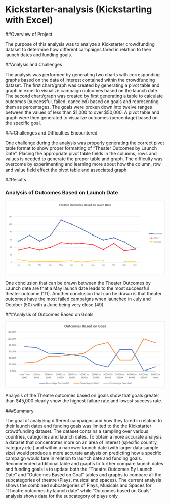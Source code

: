 # Kickstarter-analysis (Kickstarting with Excel)

##Overview of Project

The purpose of this analysis was to analyze a Kickstarter crowdfunding dataset to determine how different campaigns fared in relation to their launch dates and funding goals. 

##Analysis and Challenges

The analysis was performed by generating two charts with corresponding graphs based on the data of interest contained within the crowdfunding dataset. The first chart/graph was created by generating a pivot table and graph in excel to visualize campaign outcomes based on the launch date.  The second chart/graph was created by first generating a table to calculate outcomes (successful, failed, canceled) based on goals and representing them as percentages. The goals were broken down into twelve ranges between the values of less than $1,000 to over $50,000. A pivot table and graph were then generated to visualize outcomes (percentage) based on the specific goal. 

###Challenges and Difficulties Encountered

One challenge during the analysis was properly generating the correct pivot table format to show proper formatting of “Theater Outcomes by Launch Date”.  Placing the appropriate pivot table fields in the columns, rows and values is needed to generate the proper table and graph. The difficulty was overcome by experimenting and learning more about how the column, row and value field effect the pivot table and associated graph.

##Results

### Analysis of Outcomes Based on Launch Date

![Analysis of Theater Outcomes Based on Launch Date](https://github.com/y2k600f4/kickstarter-analysis/blob/main/Resources/Theater_outcomes_vs_Launch.png)

One conclusion that can be drawn between the Theater Outcomes by Launch date are that a May launch date leads to the most successful theater outcome (111).  Another conclusion that can be drawn is that theater outcomes have the most failed campaigns when launched in July and October (50) with a June being very close (49). 

###Analysis of Outcomes Based on Goals


![Analysis of Theatre Outcomes Based on Goals](https://github.com/y2k600f4/kickstarter-analysis/blob/main/Resources/Outcomes_vs_Goals.png)

Analysis of the Theatre outcomes based on goals show that goals greater than $45,000 clearly show the highest failure rate and lowest success rate.

###Summary

The goal of analyzing different campaigns and how they fared in relation to their launch dates and funding goals was limited to the the Kickstarter crowdfunding dataset. The dataset contains a sampling over various countries, categories and launch dates. To obtain a more accurate analysis a dataset that concentrates more on an area of interest (specific country, category etc.) and within a narrower launch date (with larger data sample size) would produce a more accurate analysis on predicting how a specific campaign would fare in relation to launch date and funding goals.
Recommended additional table and graphs to further compare launch dates and funding goals is to update both the “Theatre Outcomes By Launch Date” and “Outcomes Based on Goal” tables and graphs to compare all the subcategories of theatre (Plays, musical and spaces). The current analysis shows the combined subcategories of Plays, Musicals and Spaces for “Theatre outcomes by launch date” while  ”Outcomes based on Goals” analysis shows data for the subcategory of plays only. 

